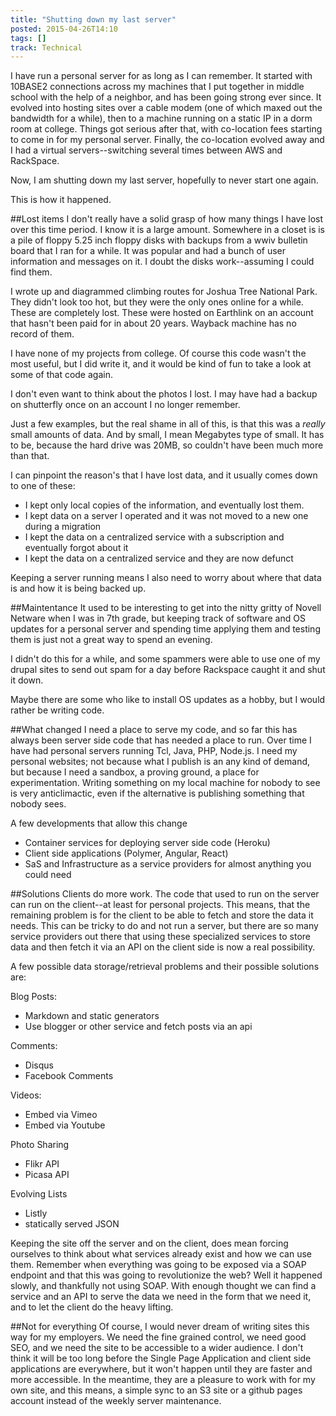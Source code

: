 ```yaml
---
title: "Shutting down my last server"
posted: 2015-04-26T14:10
tags: []
track: Technical
---
```

I have run a personal server for as long as I can remember. It started with 10BASE2 connections across my machines that I put together in middle school with the help of a neighbor,
and has been going strong ever since. It evolved into hosting sites over a cable modem (one of which maxed out the bandwidth for a while), then
to a machine running on a static IP in a dorm room at college. Things got serious after that, with co-location fees starting to come in for
my personal server. Finally, the co-location evolved away and I had a virtual servers--switching several times between AWS and RackSpace.

Now, I am shutting down my last server, hopefully to never start one again.

This is how it happened.

##Lost items
I don't really have a solid grasp of how many things I have lost over this time period. I know it is a large amount.
Somewhere in a closet is is a pile of floppy 5.25 inch floppy disks with backups from a wwiv bulletin board that I ran for a while.
It was popular and had a bunch of user information and messages on it. I doubt the disks work--assuming I could find them.

I wrote up and diagrammed climbing routes for Joshua Tree National Park. They didn't look too hot, but they were the only ones online for a while.
These are completely lost. These were hosted on Earthlink on an account that hasn't been paid for in about 20 years. Wayback machine has no record of them.

I have none of my projects from college. Of course this code wasn't the most useful, but I did write it, and it would be kind of fun to take a look at some of that code again.

I don't even want to think about the photos I lost. I may have had a backup on shutterfly once on an account I no longer remember.

Just a few examples, but the real shame in all of this, is that this was a *really* small amounts of data. And by small, I mean Megabytes type of small. It has to be,
because the hard drive was 20MB, so couldn't have been much more than that.

I can pinpoint the reason's that I have lost data, and it usually comes down to one of these:

* I kept only local copies of the information, and eventually lost them.
* I kept data on a server I operated and it was not moved to a new one during a migration
* I kept the data on a centralized service with a subscription and eventually forgot about it
* I kept the data on a centralized service and they are now defunct

Keeping a server running means I also need to worry about where that data is and how it is being backed up.

##Maintentance
It used to be interesting to get into the nitty gritty of Novell Netware when I was in 7th grade, but keeping track of software and OS
updates for a personal server and spending time applying them and testing them is just not a great way to spend an evening.

I didn't do this for a while, and some spammers were able to use one of my drupal sites to send out spam for a day before Rackspace caught it and shut it down.

Maybe there are some who like to install OS updates as a hobby, but I would rather be writing code.

##What changed
I need a place to serve my code, and so far this has always been server side code that has needed a place to run. Over time I have had personal servers running
Tcl, Java, PHP, Node.js. I need my personal websites; not because what I publish is an any kind of demand, but because I need a sandbox, a proving ground, a place for
experimentation. Writing something on my local machine for nobody to see is very anticlimactic, even if the alternative is publishing something that nobody sees.

A few developments that allow this change
* Container services for deploying server side code (Heroku)
* Client side applications (Polymer, Angular, React)
* SaS and Infrastructure as a service providers for almost anything you could need

##Solutions
Clients do more work. The code that used to run on the server can run on the client--at least for personal projects. This means, that the remaining
problem is for the client to be able to fetch and store the data it needs. This can be tricky to do and not run a server, but there are so many
service providers out there that using these specialized services to store data and then fetch it via an API on the client side is now a real
possibility.

A few possible data storage/retrieval problems and their possible solutions are:

Blog Posts:
 * Markdown and static generators
 * Use blogger or other service and fetch posts via an api

Comments:
 * Disqus
 * Facebook Comments

Videos:
 * Embed via Vimeo
 * Embed via Youtube

Photo Sharing
 * Flikr API
 * Picasa API

Evolving Lists
 * Listly
 * statically served JSON

Keeping the site off the server and on the client, does mean forcing ourselves to think about what services already exist and how we can use them.
Remember when everything was going to be exposed via a SOAP endpoint and that this was going to revolutionize the web? Well it happened slowly, and
thankfully not using SOAP. With enough thought we can find a service and an API to serve the data we need in the form that we need it, and to let the client
do the heavy lifting.

##Not for everything
Of course, I would never dream of writing sites this way for my employers. We need the fine grained control, we need good SEO, and we need the site
to be accessible to a wider audience. I don't think it will be too long before the Single Page Application and client side applications are everywhere,
but it won't happen until they are faster and more accessible. In the meantime, they are a pleasure to work with for my own site, and this means, a simple
sync to an S3 site or a github pages account instead of the weekly server maintenance.

